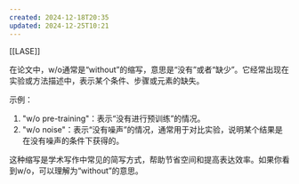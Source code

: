 ```yaml
---
created: 2024-12-18T20:35
updated: 2024-12-25T10:21
---
```

[[LASE]]

在论文中，w/o通常是“without”的缩写，意思是“没有”或者“缺少”。它经常出现在实验或方法描述中，表示某个条件、步骤或元素的缺失。

示例：

1. "w/o pre-training"：表示“没有进行预训练”的情况。
2. "w/o noise"：表示“没有噪声”的情况，通常用于对比实验，说明某个结果是在没有噪声的条件下获得的。

这种缩写是学术写作中常见的简写方式，帮助节省空间和提高表达效率。如果你看到w/o，可以理解为“without”的意思。